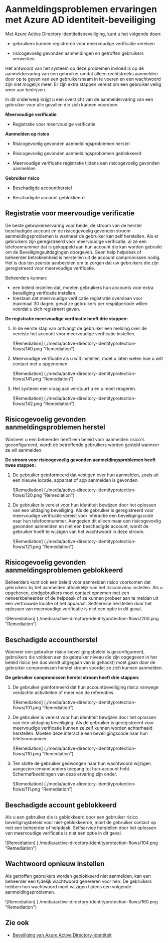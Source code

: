 <properties
    pageTitle="Aanmeldingsproblemen ervaringen met Azure AD identiteit beveiliging | Microsoft Azure"
    description="Biedt een overzicht van de gebruikerservaring als identiteitsbeveiliging is beperkt of verholpen van een gebruiker of als meervoudige verificatie is vereist door een beleid."
    services="active-directory"
    keywords="beveiliging in de Azure active directory-identiteit, cloud-app discovery,-toepassingen, beveiliging, risico, risiconiveau, beveiligingsprobleem, beveiligingsbeleid beheren"
    documentationCenter=""
    authors="markusvi"
    manager="femila"
    editor=""/>

<tags
    ms.service="active-directory"
    ms.workload="identity"
    ms.tgt_pltfrm="na"
    ms.devlang="na"
    ms.topic="article"
    ms.date="08/16/2016"
    ms.author="markvi"/>

# <a name="sign-in-experiences-with-azure-ad-identity-protection"></a>Aanmeldingsproblemen ervaringen met Azure AD identiteit-beveiliging

Met Azure Active Directory identiteitsbeveiliging, kunt u het volgende doen:

- gebruikers kunnen registreren voor meervoudige verificatie vereisen

- risicogevoelig gevonden aanmeldingen en getroffen gebruikers verwerken

Het antwoord van het systeem op deze problemen invloed is op de aanmeldervaring van een gebruiker omdat alleen rechtstreeks aanmelden door op te geven van een gebruikersnaam in te voeren en een wachtwoord zijn niet mogelijk meer. Er zijn extra stappen vereist om een gebruiker veilig weer aan bedrijven.

In dit onderwerp krijgt u een overzicht van de aanmeldervaring van een gebruiker voor alle gevallen die zich kunnen voordoen.

**Meervoudige verificatie**

- Registratie voor meervoudige verificatie



**Aanmelden op risico**

- Risicogevoelig gevonden aanmeldingsproblemen herstel

- Risicogevoelig gevonden aanmeldingsproblemen geblokkeerd

- Meervoudige verificatie registratie tijdens een risicogevoelig gevonden aanmelden
 

**Gebruiker risico**

- Beschadigde accountherstel

- Beschadigde account geblokkeerd




## <a name="multi-factor-authentication-registration"></a>Registratie voor meervoudige verificatie

De beste gebruikerservaring voor beide, de stroom van de herstel beschadigde account en de risicogevoelig gevonden stroom aanmeldingsproblemen is wanneer de gebruiker kan zelf herstellen. Als er gebruikers zijn geregistreerd voor meervoudige verificatie, al ze een telefoonnummer dat is gekoppeld aan hun account die kan worden gebruikt om de Beveiligingsuitdagingen doorgeven. Geen help helpdesk of beheerder betrokkenheid is herstellen uit de account compromissen nodig. Het is dus ten zeerste aanbevolen om te zorgen dat uw gebruikers die zijn geregistreerd voor meervoudige verificatie. 

Beheerders kunnen:

- een beleid instellen dat, moeten gebruikers hun accounts voor extra beveiliging verificatie instellen. 
- toestaan dat meervoudige verificatie registratie overslaan voor maximaal 30 dagen, geval ze gebruikers per respijtperiode willen voordat u zich registreert geven.

**De registratie meervoudige verificatie heeft drie stappen:**

1. In de eerste stap van ontvangt de gebruiker een melding over de vereiste het account voor meervoudige verificatie instellen. 

    ![Remediation] (./media/active-directory-identityprotection-flows/140.png "Remediation")


2. Meervoudige verificatie als u wilt instellen, moet u laten weten hoe u wilt contact met u opgenomen.

    ![Remediation] (./media/active-directory-identityprotection-flows/141.png "Remediation")
 
3. Het systeem een vraag aan verstuurt u en u moet reageren.

    ![Remediation] (./media/active-directory-identityprotection-flows/142.png "Remediation")

 



## <a name="risky-sign-in-recovery"></a>Risicogevoelig gevonden aanmeldingsproblemen herstel

Wanneer u een beheerder heeft een beleid voor aanmelden risico's geconfigureerd, wordt de betreffende gebruikers worden gesteld wanneer ze wil aanmelden. 

**De stroom voor risicogevoelig gevonden aanmeldingsproblemen heeft twee stappen:** 

1. De gebruiker geïnformeerd dat vestigen over hun aanmelden, zoals uit een nieuwe locatie, apparaat of app aanmelden is gevonden. 

    ![Remediation] (./media/active-directory-identityprotection-flows/120.png "Remediation")

2. De gebruiker is vereist voor hun identiteit bewijzen door het oplossen van een uitdaging beveiliging. Als de gebruiker is geregistreerd voor meervoudige verificatie vereist voor interactie een beveiligingscode naar hun telefoonnummer. Aangezien dit alleen maar een risicogevoelig gevonden aanmelden en niet een beschadigde account, wordt de gebruiker hoeft te wijzigen van het wachtwoord in deze stroom. 

    ![Remediation] (./media/active-directory-identityprotection-flows/121.png "Remediation")



 
## <a name="risky-sign-in-blocked"></a>Risicogevoelig gevonden aanmeldingsproblemen geblokkeerd
Beheerders kunt ook een beleid voor aanmelden risico voorkomen dat gebruikers bij het aanmelden afhankelijk van het risiconiveau instellen. Als u opgeheven, eindgebruikers moet contact opnemen met een netwerkbeheerder of de helpdesk of ze kunnen probeer aan te melden uit een vertrouwde locatie of het apparaat. Selfservice herstellen door het oplossen van meervoudige verificatie is niet een optie in dit geval.

![Remediation] (./media/active-directory-identityprotection-flows/200.png "Remediation")




## <a name="compromised-account-recovery"></a>Beschadigde accountherstel

Wanneer een gebruiker risico-beveiligingsbeleid is geconfigureerd, gebruikers die voldoen aan de gebruiker niveau die zijn opgegeven in het beleid risico (en dus wordt uitgegaan van is gehackt) moet gaan door de gebruiker compromissen herstel stroom voordat ze zich kunnen aanmelden. 

**De gebruiker compromissen herstel stroom heeft drie stappen:**

1. De gebruiker geïnformeerd dat hun accountbeveiliging risico vanwege verdachte activiteiten of meer van de referenties.

    ![Remediation] (./media/active-directory-identityprotection-flows/101.png "Remediation")

2.  De gebruiker is vereist voor hun identiteit bewijzen door het oplossen van een uitdaging beveiliging. Als de gebruiker is geregistreerd voor meervoudige verificatie kunnen ze zelf kunnen worden achterhaald herstellen. Moeten deze interactie een beveiligingscode naar hun telefoonnummer. 

    ![Remediation] (./media/active-directory-identityprotection-flows/110.png "Remediation")


3.  Ten slotte de gebruiker gedwongen naar hun wachtwoord wijzigen aangezien iemand anders toegang tot hun-account hebt. Schermafbeeldingen van deze ervaring zijn onder.
 
    ![Remediation] (./media/active-directory-identityprotection-flows/111.png "Remediation")



## <a name="compromised-account-blocked"></a>Beschadigde account geblokkeerd 

Als u een gebruiker die is geblokkeerd door een gebruiker risico beveiligingsbeleid voor niet-geblokkeerde, moet de gebruiker contact op met een beheerder of helpdesk. Selfservice herstellen door het oplossen van meervoudige verificatie is niet een optie in dit geval.


![Remediation] (./media/active-directory-identityprotection-flows/104.png "Remediation")



 
## <a name="reset-password"></a>Wachtwoord opnieuw instellen

Als getroffen gebruikers worden geblokkeerd niet aanmelden, kan een beheerder een tijdelijk wachtwoord genereren voor hen. De gebruikers hebben hun wachtwoord moet wijzigen tijdens een volgende aanmeldingsproblemen.

![Remediation] (./media/active-directory-identityprotection-flows/160.png "Remediation")


 




 

## <a name="see-also"></a>Zie ook

- [Beveiliging van Azure Active Directory-identiteit](active-directory-identityprotection.md) 